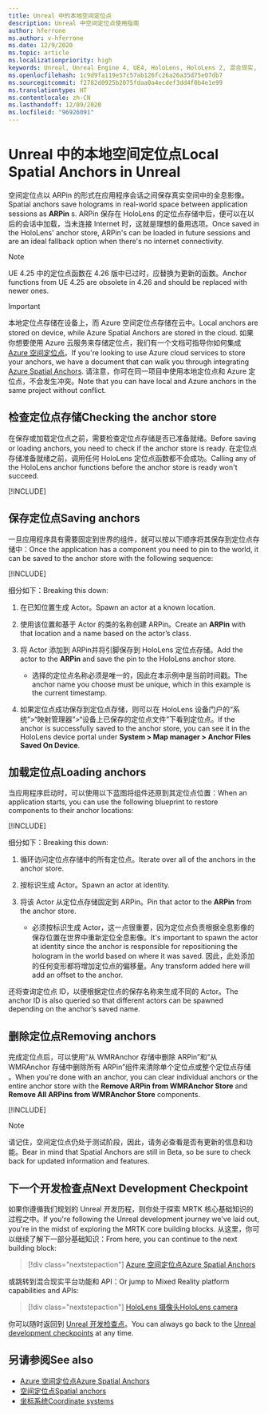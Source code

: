 ```yaml
---
title: Unreal 中的本地空间定位点
description: Unreal 中空间定位点使用指南
author: hferrone
ms.author: v-hferrone
ms.date: 12/9/2020
ms.topic: article
ms.localizationpriority: high
keywords: Unreal, Unreal Engine 4, UE4, HoloLens, HoloLens 2, 混合现实, 开发, 功能, 文档, 指南, 全息影像, 空间定位点, 混合现实头戴显示设备, windows 混合现实头戴显示设备, 虚拟现实头戴显示设备
ms.openlocfilehash: 1c9d9fa119e57c57ab126fc26a26a35d75e07db7
ms.sourcegitcommit: f2782d0925b2075fdaa0a4ecdef3dd4f0b4e1e99
ms.translationtype: HT
ms.contentlocale: zh-CN
ms.lasthandoff: 12/09/2020
ms.locfileid: "96926091"
---
```

# <a name="local-spatial-anchors-in-unreal"></a><span data-ttu-id="3e98b-104">Unreal 中的本地空间定位点</span><span class="sxs-lookup"><span data-stu-id="3e98b-104">Local Spatial Anchors in Unreal</span></span>

<span data-ttu-id="3e98b-105">空间定位点以 ARPin 的形式在应用程序会话之间保存真实空间中的全息影像。</span><span class="sxs-lookup"><span data-stu-id="3e98b-105">Spatial anchors save holograms in real-world space between application sessions as **ARPin** s.</span></span> <span data-ttu-id="3e98b-106">ARPin 保存在 HoloLens 的定位点存储中后，便可以在以后的会话中加载，当未连接 Internet 时，这就是理想的备用选项。</span><span class="sxs-lookup"><span data-stu-id="3e98b-106">Once saved in the HoloLens' anchor store, ARPin's can be loaded in future sessions and are an ideal fallback option when there's no internet connectivity.</span></span>

> [!NOTE]
> <span data-ttu-id="3e98b-107">UE 4.25 中的定位点函数在 4.26 版中已过时，应替换为更新的函数。</span><span class="sxs-lookup"><span data-stu-id="3e98b-107">Anchor functions from UE 4.25 are obsolete in 4.26 and should be replaced with newer ones.</span></span> 

> [!IMPORTANT]
> <span data-ttu-id="3e98b-108">本地定位点存储在设备上，而 Azure 空间定位点存储在云中。</span><span class="sxs-lookup"><span data-stu-id="3e98b-108">Local anchors are stored on device, while Azure Spatial Anchors are stored in the cloud.</span></span> <span data-ttu-id="3e98b-109">如果你想要使用 Azure 云服务来存储定位点，我们有一个文档可指导你如何集成 [Azure 空间定位点](unreal-azure-spatial-anchors.md)。</span><span class="sxs-lookup"><span data-stu-id="3e98b-109">If you're looking to use Azure cloud services to store your anchors, we have a document that can walk you through integrating [Azure Spatial Anchors](unreal-azure-spatial-anchors.md).</span></span> <span data-ttu-id="3e98b-110">请注意，你可在同一项目中使用本地定位点和 Azure 定位点，不会发生冲突。</span><span class="sxs-lookup"><span data-stu-id="3e98b-110">Note that you can have local and Azure anchors in the same project without conflict.</span></span>

## <a name="checking-the-anchor-store"></a><span data-ttu-id="3e98b-111">检查定位点存储</span><span class="sxs-lookup"><span data-stu-id="3e98b-111">Checking the anchor store</span></span>

<span data-ttu-id="3e98b-112">在保存或加载定位点之前，需要检查定位点存储是否已准备就绪。</span><span class="sxs-lookup"><span data-stu-id="3e98b-112">Before saving or loading anchors, you need to check if the anchor store is ready.</span></span>  <span data-ttu-id="3e98b-113">在定位点存储准备就绪之前，调用任何 HoloLens 定位点函数都不会成功。</span><span class="sxs-lookup"><span data-stu-id="3e98b-113">Calling any of the HoloLens anchor functions before the anchor store is ready won't succeed.</span></span>  

[!INCLUDE[](includes/tabs-sa-1.md)]

## <a name="saving-anchors"></a><span data-ttu-id="3e98b-114">保存定位点</span><span class="sxs-lookup"><span data-stu-id="3e98b-114">Saving anchors</span></span>

<span data-ttu-id="3e98b-115">一旦应用程序具有需要固定到世界的组件，就可以按以下顺序将其保存到定位点存储中：</span><span class="sxs-lookup"><span data-stu-id="3e98b-115">Once the application has a component you need to pin to the world, it can be saved to the anchor store with the following sequence:</span></span> 

[!INCLUDE[](includes/tabs-sa-2.md)]

<span data-ttu-id="3e98b-116">细分如下：</span><span class="sxs-lookup"><span data-stu-id="3e98b-116">Breaking this down:</span></span>
1. <span data-ttu-id="3e98b-117">在已知位置生成 Actor。</span><span class="sxs-lookup"><span data-stu-id="3e98b-117">Spawn an actor at a known location.</span></span>
2. <span data-ttu-id="3e98b-118">使用该位置和基于 Actor 的类的名称创建 ARPin。</span><span class="sxs-lookup"><span data-stu-id="3e98b-118">Create an **ARPin** with that location and a name based on the actor’s class.</span></span> 
3. <span data-ttu-id="3e98b-119">将 Actor 添加到 ARPin并将引脚保存到 HoloLens 定位点存储。</span><span class="sxs-lookup"><span data-stu-id="3e98b-119">Add the actor to the **ARPin** and save the pin to the HoloLens anchor store.</span></span>  
    * <span data-ttu-id="3e98b-120">选择的定位点名称必须是唯一的，因此在本示例中是当前时间戳。</span><span class="sxs-lookup"><span data-stu-id="3e98b-120">The anchor name you choose must be unique, which in this example is the current timestamp.</span></span> 

4. <span data-ttu-id="3e98b-121">如果定位点成功保存到定位点存储，则可以在 HoloLens 设备门户的“系统”>“映射管理器”>“设备上已保存的定位点文件”下看到定位点。</span><span class="sxs-lookup"><span data-stu-id="3e98b-121">If the anchor is successfully saved to the anchor store, you can see it in the HoloLens device portal under **System > Map manager > Anchor Files Saved On Device**.</span></span> 

## <a name="loading-anchors"></a><span data-ttu-id="3e98b-122">加载定位点</span><span class="sxs-lookup"><span data-stu-id="3e98b-122">Loading anchors</span></span>

<span data-ttu-id="3e98b-123">当应用程序启动时，可以使用以下蓝图将组件还原到其定位点位置：</span><span class="sxs-lookup"><span data-stu-id="3e98b-123">When an application starts, you can use the following blueprint to restore components to their anchor locations:</span></span>

[!INCLUDE[](includes/tabs-sa-3.md)]

<span data-ttu-id="3e98b-124">细分如下：</span><span class="sxs-lookup"><span data-stu-id="3e98b-124">Breaking this down:</span></span>
1. <span data-ttu-id="3e98b-125">循环访问定位点存储中的所有定位点。</span><span class="sxs-lookup"><span data-stu-id="3e98b-125">Iterate over all of the anchors in the anchor store.</span></span> 
2. <span data-ttu-id="3e98b-126">按标识生成 Actor。</span><span class="sxs-lookup"><span data-stu-id="3e98b-126">Spawn an actor at identity.</span></span>
3. <span data-ttu-id="3e98b-127">将该 Actor 从定位点存储固定到 ARPin。</span><span class="sxs-lookup"><span data-stu-id="3e98b-127">Pin that actor to the **ARPin** from the anchor store.</span></span>  

    * <span data-ttu-id="3e98b-128">必须按标识生成 Actor，这一点很重要，因为定位点负责根据全息影像的保存位置在世界中重新定位全息影像。</span><span class="sxs-lookup"><span data-stu-id="3e98b-128">It's important to spawn the actor at identity since the anchor is responsible for repositioning the hologram in the world based on where it was saved.</span></span> <span data-ttu-id="3e98b-129">因此，此处添加的任何变形都将增加定位点的偏移量。</span><span class="sxs-lookup"><span data-stu-id="3e98b-129">Any transform added here will add an offset to the anchor.</span></span> 

<span data-ttu-id="3e98b-130">还将查询定位点 ID，以便根据定位点的保存名称来生成不同的 Actor。</span><span class="sxs-lookup"><span data-stu-id="3e98b-130">The anchor ID is also queried so that different actors can be spawned depending on the anchor’s saved name.</span></span> 

## <a name="removing-anchors"></a><span data-ttu-id="3e98b-131">删除定位点</span><span class="sxs-lookup"><span data-stu-id="3e98b-131">Removing anchors</span></span> 

<span data-ttu-id="3e98b-132">完成定位点后，可以使用“从 WMRAnchor 存储中删除 ARPin”和“从 WMRAnchor 存储中删除所有 ARPin”组件来清除单个定位点或整个定位点存储 。</span><span class="sxs-lookup"><span data-stu-id="3e98b-132">When you're done with an anchor, you can clear individual anchors or the entire anchor store with the **Remove ARPin from WMRAnchor Store** and **Remove All ARPins from WMRAnchor Store** components.</span></span>

[!INCLUDE[](includes/tabs-sa-4.md)]

> [!NOTE]
> <span data-ttu-id="3e98b-133">请记住，空间定位点仍处于测试阶段，因此，请务必查看是否有更新的信息和功能。</span><span class="sxs-lookup"><span data-stu-id="3e98b-133">Bear in mind that Spatial Anchors are still in Beta, so be sure to check back for updated information and features.</span></span>

## <a name="next-development-checkpoint"></a><span data-ttu-id="3e98b-134">下一个开发检查点</span><span class="sxs-lookup"><span data-stu-id="3e98b-134">Next Development Checkpoint</span></span>

<span data-ttu-id="3e98b-135">如果你遵循我们规划的 Unreal 开发历程，则你处于探索 MRTK 核心基础知识的过程之中。</span><span class="sxs-lookup"><span data-stu-id="3e98b-135">If you're following the Unreal development journey we've laid out, you're in the midst of exploring the MRTK core building blocks.</span></span> <span data-ttu-id="3e98b-136">从这里，你可以继续了解下一部分基础知识：</span><span class="sxs-lookup"><span data-stu-id="3e98b-136">From here, you can continue to the next building block:</span></span> 

> [!div class="nextstepaction"]
> [<span data-ttu-id="3e98b-137">Azure 空间定位点</span><span class="sxs-lookup"><span data-stu-id="3e98b-137">Azure Spatial Anchors</span></span>](unreal-azure-spatial-anchors.md)

<span data-ttu-id="3e98b-138">或跳转到混合现实平台功能和 API：</span><span class="sxs-lookup"><span data-stu-id="3e98b-138">Or jump to Mixed Reality platform capabilities and APIs:</span></span>

> [!div class="nextstepaction"]
> [<span data-ttu-id="3e98b-139">HoloLens 摄像头</span><span class="sxs-lookup"><span data-stu-id="3e98b-139">HoloLens camera</span></span>](unreal-hololens-camera.md)

<span data-ttu-id="3e98b-140">你可以随时返回到 [Unreal 开发检查点](unreal-development-overview.md#2-core-building-blocks)。</span><span class="sxs-lookup"><span data-stu-id="3e98b-140">You can always go back to the [Unreal development checkpoints](unreal-development-overview.md#2-core-building-blocks) at any time.</span></span>

## <a name="see-also"></a><span data-ttu-id="3e98b-141">另请参阅</span><span class="sxs-lookup"><span data-stu-id="3e98b-141">See also</span></span>
* [<span data-ttu-id="3e98b-142">Azure 空间定位点</span><span class="sxs-lookup"><span data-stu-id="3e98b-142">Azure Spatial Anchors</span></span>](unreal-azure-spatial-anchors.md)
* [<span data-ttu-id="3e98b-143">空间定位点</span><span class="sxs-lookup"><span data-stu-id="3e98b-143">Spatial anchors</span></span>](../../design/spatial-anchors.md)
* [<span data-ttu-id="3e98b-144">坐标系统</span><span class="sxs-lookup"><span data-stu-id="3e98b-144">Coordinate systems</span></span>](../../design/coordinate-systems.md)
